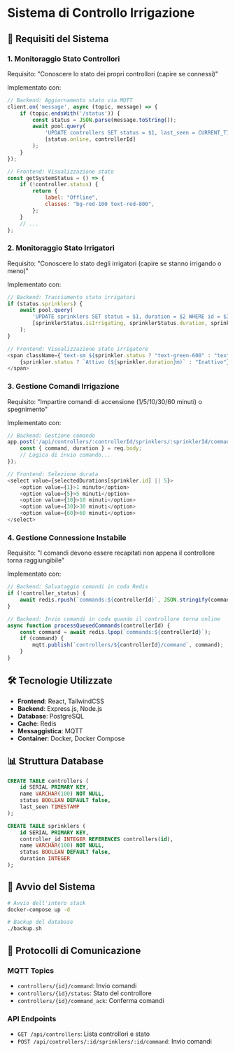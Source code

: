 # Sistema di Controllo Irrigazione

## 📝 Requisiti del Sistema

### 1. Monitoraggio Stato Controllori
Requisito: "Conoscere lo stato dei propri controllori (capire se connessi)"

Implementato con:
```javascript
// Backend: Aggiornamento stato via MQTT
client.on('message', async (topic, message) => {
    if (topic.endsWith('/status')) {
        const status = JSON.parse(message.toString());
        await pool.query(
            'UPDATE controllers SET status = $1, last_seen = CURRENT_TIMESTAMP WHERE id = $2',
            [status.online, controllerId]
        );
    }
});

// Frontend: Visualizzazione stato
const getSystemStatus = () => {
    if (!controller.status) {
        return {
            label: "Offline",
            classes: "bg-red-100 text-red-800",
        };
    }
    // ...
};
```

### 2. Monitoraggio Stato Irrigatori
Requisito: "Conoscere lo stato degli irrigatori (capire se stanno irrigando o meno)"

Implementato con:
```javascript
// Backend: Tracciamento stato irrigatori
if (status.sprinklers) {
    await pool.query(
        'UPDATE sprinklers SET status = $1, duration = $2 WHERE id = $3',
        [sprinklerStatus.isIrrigating, sprinklerStatus.duration, sprinklerId]
    );
}

// Frontend: Visualizzazione stato irrigatore
<span className={`text-sm ${sprinkler.status ? "text-green-600" : "text-gray-500"}`}>
    {sprinkler.status ? `Attivo (${sprinkler.duration}m)` : "Inattivo"}
</span>
```

### 3. Gestione Comandi Irrigazione
Requisito: "Impartire comandi di accensione (1/5/10/30/60 minuti) o spegnimento"

Implementato con:
```javascript
// Backend: Gestione comando
app.post('/api/controllers/:controllerId/sprinklers/:sprinklerId/command', async (req, res) => {
    const { command, duration } = req.body;
    // Logica di invio comando...
});

// Frontend: Selezione durata
<select value={selectedDurations[sprinkler.id] || 5}>
    <option value={1}>1 minuto</option>
    <option value={5}>5 minuti</option>
    <option value={10}>10 minuti</option>
    <option value={30}>30 minuti</option>
    <option value={60}>60 minuti</option>
</select>
```

### 4. Gestione Connessione Instabile
Requisito: "I comandi devono essere recapitati non appena il controllore torna raggiungibile"

Implementato con:
```javascript
// Backend: Salvataggio comandi in coda Redis
if (!controller_status) {
    await redis.rpush(`commands:${controllerId}`, JSON.stringify(commandData));
}

// Backend: Invio comandi in coda quando il controllore torna online
async function processQueuedCommands(controllerId) {
    const command = await redis.lpop(`commands:${controllerId}`);
    if (command) {
        mqtt.publish(`controllers/${controllerId}/command`, command);
    }
}
```

## 🛠 Tecnologie Utilizzate
- **Frontend**: React, TailwindCSS
- **Backend**: Express.js, Node.js
- **Database**: PostgreSQL
- **Cache**: Redis
- **Messaggistica**: MQTT
- **Container**: Docker, Docker Compose

## 📊 Struttura Database

```sql
CREATE TABLE controllers (
    id SERIAL PRIMARY KEY,
    name VARCHAR(100) NOT NULL,
    status BOOLEAN DEFAULT false,
    last_seen TIMESTAMP
);

CREATE TABLE sprinklers (
    id SERIAL PRIMARY KEY,
    controller_id INTEGER REFERENCES controllers(id),
    name VARCHAR(100) NOT NULL,
    status BOOLEAN DEFAULT false,
    duration INTEGER
);
```

## 🚀 Avvio del Sistema

```bash
# Avvio dell'intero stack
docker-compose up -d

# Backup del database
./backup.sh
```

## 📡 Protocolli di Comunicazione

### MQTT Topics
- `controllers/{id}/command`: Invio comandi
- `controllers/{id}/status`: Stato del controllore
- `controllers/{id}/command_ack`: Conferma comandi

### API Endpoints
- `GET /api/controllers`: Lista controllori e stato
- `POST /api/controllers/:id/sprinklers/:id/command`: Invio comandi